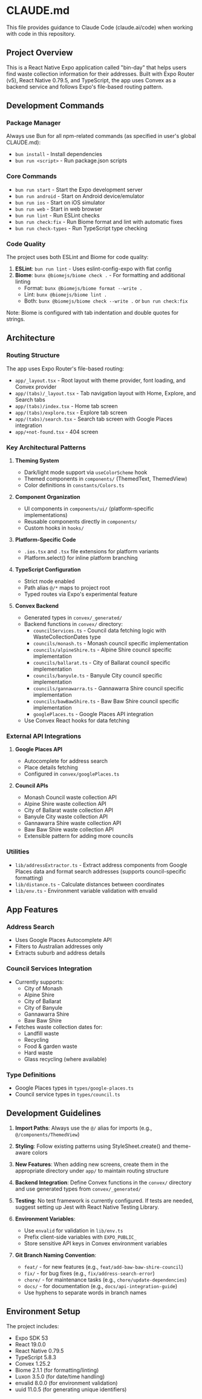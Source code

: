 # CLAUDE.md

This file provides guidance to Claude Code (claude.ai/code) when working with code in this repository.

## Project Overview

This is a React Native Expo application called "bin-day" that helps users find waste collection information for their addresses. Built with Expo Router (v5), React Native 0.79.5, and TypeScript, the app uses Convex as a backend service and follows Expo's file-based routing pattern.

## Development Commands

### Package Manager

Always use Bun for all npm-related commands (as specified in user's global CLAUDE.md):

- `bun install` - Install dependencies
- `bun run <script>` - Run package.json scripts

### Core Commands

- `bun run start` - Start the Expo development server
- `bun run android` - Start on Android device/emulator
- `bun run ios` - Start on iOS simulator
- `bun run web` - Start in web browser
- `bun run lint` - Run ESLint checks
- `bun run check:fix` - Run Biome format and lint with automatic fixes
- `bun run check-types` - Run TypeScript type checking

### Code Quality

The project uses both ESLint and Biome for code quality:

1. **ESLint**: `bun run lint` - Uses eslint-config-expo with flat config
2. **Biome**: `bunx @biomejs/biome check .` - For formatting and additional linting
   - Format: `bunx @biomejs/biome format --write .`
   - Lint: `bunx @biomejs/biome lint .`
   - Both: `bunx @biomejs/biome check --write .` or `bun run check:fix`

Note: Biome is configured with tab indentation and double quotes for strings.

## Architecture

### Routing Structure

The app uses Expo Router's file-based routing:

- `app/_layout.tsx` - Root layout with theme provider, font loading, and Convex provider
- `app/(tabs)/_layout.tsx` - Tab navigation layout with Home, Explore, and Search tabs
- `app/(tabs)/index.tsx` - Home tab screen
- `app/(tabs)/explore.tsx` - Explore tab screen
- `app/(tabs)/search.tsx` - Search tab screen with Google Places integration
- `app/+not-found.tsx` - 404 screen

### Key Architectural Patterns

1. **Theming System**

   - Dark/light mode support via `useColorScheme` hook
   - Themed components in `components/` (ThemedText, ThemedView)
   - Color definitions in `constants/Colors.ts`

2. **Component Organization**

   - UI components in `components/ui/` (platform-specific implementations)
   - Reusable components directly in `components/`
   - Custom hooks in `hooks/`

3. **Platform-Specific Code**

   - `.ios.tsx` and `.tsx` file extensions for platform variants
   - Platform.select() for inline platform branching

4. **TypeScript Configuration**

   - Strict mode enabled
   - Path alias `@/*` maps to project root
   - Typed routes via Expo's experimental feature

5. **Convex Backend**
   - Generated types in `convex/_generated/`
   - Backend functions in `convex/` directory:
     - `councilServices.ts` - Council data fetching logic with WasteCollectionDates type
     - `councils/monash.ts` - Monash council specific implementation
     - `councils/alpineShire.ts` - Alpine Shire council specific implementation
     - `councils/ballarat.ts` - City of Ballarat council specific implementation
     - `councils/banyule.ts` - Banyule City council specific implementation
     - `councils/gannawarra.ts` - Gannawarra Shire council specific implementation
     - `councils/bawBawShire.ts` - Baw Baw Shire council specific implementation
     - `googlePlaces.ts` - Google Places API integration
   - Use Convex React hooks for data fetching

### External API Integrations

1. **Google Places API**

   - Autocomplete for address search
   - Place details fetching
   - Configured in `convex/googlePlaces.ts`

2. **Council APIs**
   - Monash Council waste collection API
   - Alpine Shire waste collection API
   - City of Ballarat waste collection API
   - Banyule City waste collection API
   - Gannawarra Shire waste collection API
   - Baw Baw Shire waste collection API
   - Extensible pattern for adding more councils

### Utilities

- `lib/addressExtractor.ts` - Extract address components from Google Places data and format search addresses (supports council-specific formatting)
- `lib/distance.ts` - Calculate distances between coordinates
- `lib/env.ts` - Environment variable validation with envalid

## App Features

### Address Search

- Uses Google Places Autocomplete API
- Filters to Australian addresses only
- Extracts suburb and address details

### Council Services Integration

- Currently supports:
  - City of Monash
  - Alpine Shire
  - City of Ballarat
  - City of Banyule
  - Gannawarra Shire
  - Baw Baw Shire
- Fetches waste collection dates for:
  - Landfill waste
  - Recycling
  - Food & garden waste
  - Hard waste
  - Glass recycling (where available)

### Type Definitions

- Google Places types in `types/google-places.ts`
- Council service types in `types/council.ts`

## Development Guidelines

1. **Import Paths**: Always use the `@/` alias for imports (e.g., `@/components/ThemedView`)

2. **Styling**: Follow existing patterns using StyleSheet.create() and theme-aware colors

3. **New Features**: When adding new screens, create them in the appropriate directory under `app/` to maintain routing structure

4. **Backend Integration**: Define Convex functions in the `convex/` directory and use generated types from `convex/_generated/`

5. **Testing**: No test framework is currently configured. If tests are needed, suggest setting up Jest with React Native Testing Library.

6. **Environment Variables**:

   - Use `envalid` for validation in `lib/env.ts`
   - Prefix client-side variables with `EXPO_PUBLIC_`
   - Store sensitive API keys in Convex environment variables

7. **Git Branch Naming Convention**:
   - `feat/` - for new features (e.g., `feat/add-baw-baw-shire-council`)
   - `fix/` - for bug fixes (e.g., `fix/address-search-error`)
   - `chore/` - for maintenance tasks (e.g., `chore/update-dependencies`)
   - `docs/` - for documentation (e.g., `docs/api-integration-guide`)
   - Use hyphens to separate words in branch names

## Environment Setup

The project includes:

- Expo SDK 53
- React 19.0.0
- React Native 0.79.5
- TypeScript 5.8.3
- Convex 1.25.2
- Biome 2.1.1 (for formatting/linting)
- Luxon 3.5.0 (for date/time handling)
- envalid 8.0.0 (for environment validation)
- uuid 11.0.5 (for generating unique identifiers)
